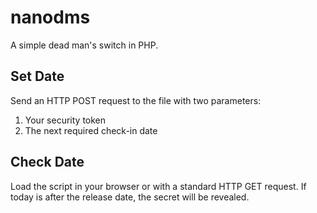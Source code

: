 # nanodms
A simple dead man's switch in PHP.

## Set Date
Send an HTTP POST request to the file with two parameters:
  1. Your security token
  2. The next required check-in date

## Check Date
Load the script in your browser or with a standard HTTP GET request.
If today is after the release date, the secret will be revealed.

